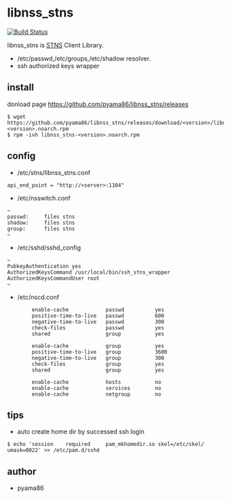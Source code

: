 # libnss_stns
[![Build Status](https://travis-ci.org/pyama86/libnss_stns.svg?branch=master)](https://travis-ci.org/pyama86/libnss_stns)

libnss_stns is [STNS](https://github.com/pyama86/STNS) Client Library.
* /etc/passwd,/etc/groups,/etc/shadow resolver.
* ssh authorized keys wrapper


## install
donload page <https://github.com/pyama86/libnss_stns/releases>
```
$ wget https://github.com/pyama86/libnss_stns/releases/download/<version>/libnss_stns-<version>.noarch.rpm
$ rpm -ivh libnss_stns-<version>.noarch.rpm
```

## config
* /etc/stns/libnss_stns.conf
```
api_end_point = "http://<server>:1104"
```
* /etc/nsswitch.conf
```
~
passwd:     files stns
shadow:     files stns
group:      files stns
~
```

* /etc/sshd/sshd_config

```
~
PubkeyAuthentication yes
AuthorizedKeysCommand /usr/local/bin/ssh_stns_wrapper
AuthorizedKeysCommandUser root
~
```

* /etc/nscd.conf
```
        enable-cache            passwd          yes
        positive-time-to-live   passwd          600
        negative-time-to-live   passwd          300
        check-files             passwd          yes
        shared                  group           yes

        enable-cache            group           yes
        positive-time-to-live   group           3600
        negative-time-to-live   group           300
        check-files             group           yes
        shared                  group           yes

        enable-cache            hosts           no
        enable-cache            services        no
        enable-cache            netgroup        no
```

## tips
* auto create home dir by successed ssh login
```
$ echo 'session    required     pam_mkhomedir.so skel=/etc/skel/ umask=0022' >> /etc/pam.d/sshd
```

## author
* pyama86
